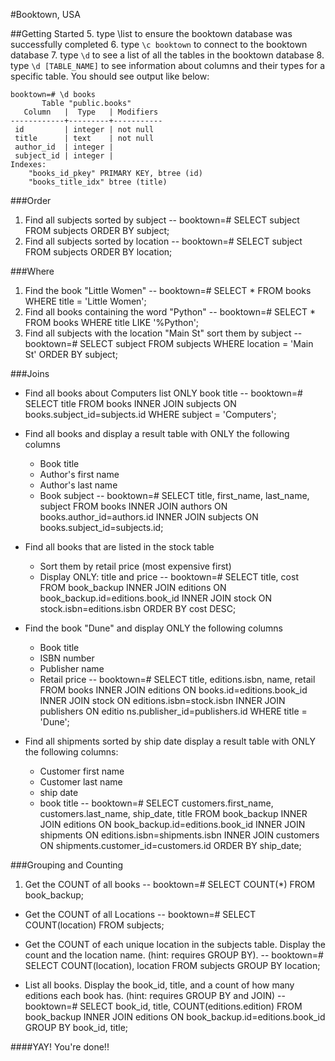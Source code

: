 #Booktown, USA

##Getting Started
5. type \list to ensure the booktown database was successfully completed
6. type `\c booktown` to connect to the booktown database
7. type `\d` to see a list of all the tables in the booktown database
8. type `\d [TABLE_NAME]` to see information about columns and their types for a specific table. You should see output like below:

```
booktown=# \d books
       Table "public.books"
   Column   |  Type   | Modifiers 
------------+---------+-----------
 id         | integer | not null
 title      | text    | not null
 author_id  | integer | 
 subject_id | integer | 
Indexes:
    "books_id_pkey" PRIMARY KEY, btree (id)
    "books_title_idx" btree (title)
```


###Order
1. Find all subjects sorted by subject -- booktown=# SELECT subject FROM subjects ORDER BY subject;
2. Find all subjects sorted by location -- booktown=# SELECT subject FROM subjects ORDER BY location;

###Where
1. Find the book "Little Women" -- booktown=# SELECT * FROM books WHERE title = 'Little Women';
2. Find all books containing the word "Python" -- booktown=# SELECT * FROM books WHERE title LIKE '%Python';
3. Find all subjects with the location "Main St" sort them by subject -- booktown=# SELECT subject FROM subjects WHERE location = 'Main St' ORDER BY subject;


###Joins

* Find all books about Computers list ONLY book title -- booktown=# SELECT title FROM books INNER JOIN subjects ON books.subject_id=subjects.id WHERE subject = 'Computers';
* Find all books and display a result table with ONLY the following columns
	* Book title
	* Author's first name
	* Author's last name
	* Book subject
  -- booktown=# SELECT title, first_name, last_name, subject FROM books INNER JOIN authors ON books.author_id=authors.id INNER JOIN subjects ON books.subject_id=subjects.id;

* Find all books that are listed in the stock table
	* Sort them by retail price (most expensive first)
	* Display ONLY: title and price
  -- booktown=# SELECT title, cost FROM book_backup INNER JOIN editions ON book_backup.id=editions.book_id INNER JOIN stock ON stock.isbn=editions.isbn ORDER BY cost DESC;


* Find the book "Dune" and display ONLY the following columns
	* Book title
	* ISBN number
	* Publisher name
	* Retail price
  -- booktown=# SELECT title, editions.isbn, name, retail FROM books INNER JOIN editions ON books.id=editions.book_id INNER JOIN stock ON editions.isbn=stock.isbn INNER JOIN publishers ON editio
ns.publisher_id=publishers.id WHERE title = 'Dune';


* Find all shipments sorted by ship date display a result table with ONLY the following columns:
	* Customer first name
	* Customer last name
	* ship date
	* book title
  -- booktown=# SELECT customers.first_name, customers.last_name, ship_date, title FROM book_backup INNER JOIN editions ON book_backup.id=editions.book_id INNER JOIN shipments ON editions.isbn=shipments.isbn INNER
 JOIN customers ON shipments.customer_id=customers.id ORDER BY ship_date;

###Grouping and Counting

1. Get the COUNT of all books -- booktown=# SELECT COUNT(*) FROM book_backup;

* Get the COUNT of all Locations -- booktown=# SELECT COUNT(location) FROM subjects;

* Get the COUNT of each unique location in the subjects table. Display the count and the location name. (hint: requires GROUP BY). -- booktown=# SELECT COUNT(location), location FROM subjects GROUP BY location;

* List all books. Display the book_id, title, and a count of how many editions each book has. (hint: requires GROUP BY and JOIN) -- booktown=# SELECT book_id, title, COUNT(editions.edition) FROM book_backup INNER JOIN editions ON book_backup.id=editions.book_id GROUP BY book_id, title;


####YAY! You're done!!

